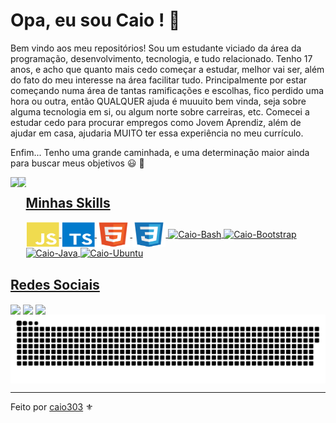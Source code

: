 # Opa, eu sou Caio ! 🚀

Bem vindo aos meu repositórios! Sou um estudante viciado da área da programação, desenvolvimento, tecnologia, e tudo relacionado. Tenho 17 anos, e acho que quanto mais cedo começar a estudar, melhor vai ser, além do fato do meu interesse na área facilitar tudo. Principalmente por estar começando numa área de tantas ramificações e escolhas, fico perdido uma hora ou outra, então QUALQUER ajuda é muuuito bem vinda, seja sobre alguma tecnologia em si, ou algum norte sobre carreiras, etc. Comecei a estudar cedo para procurar empregos como Jovem Aprendiz, além de ajudar em casa, ajudaria MUITO ter essa experiência no meu currículo.

Enfim... Tenho uma grande caminhada, e uma determinação maior ainda para buscar meus objetivos  :smiley: :rocket:
<div style="display: flex;">
    <div>
      <a href="https://github.com/caio303">
      <img width="50%" align="right" src="https://github-readme-stats.vercel.app/api?username=caio303&show_icons=true&theme=github_dark&include_all_commits=true&count_private=true"/>
      <img width="50%" align="right" src="https://github-readme-stats.vercel.app/api/top-langs/?username=caio303&layout=compact&langs_count=4&theme=github_dark"/>
    </div>
      <h2>Minhas Skills</h2>
    <div>
      <img align="center" alt="Caio-Js" height="40" width="53" src="https://raw.githubusercontent.com/devicons/devicon/master/icons/javascript/javascript-plain.svg">
      <img align="center" alt="Caio-Ts" height="40" width="53" src="https://raw.githubusercontent.com/devicons/devicon/master/icons/typescript/typescript-plain.svg">
      <img align="center" alt="Caio-HTML" height="40" width="53" src="https://raw.githubusercontent.com/devicons/devicon/master/icons/html5/html5-original.svg">
      <img align="center" alt="Caio-CSS" height="40" width="53" src="https://raw.githubusercontent.com/devicons/devicon/master/icons/css3/css3-original.svg">
      <img align="center" alt="Caio-Bash" height="40" width="53" src="https://cdn.jsdelivr.net/gh/devicons/devicon/icons/bash/bash-plain.svg">
      <img align="center" alt="Caio-Bootstrap" height="40" width="53" src="https://cdn.jsdelivr.net/gh/devicons/devicon/icons/bootstrap/bootstrap-plain.svg">
      <img align="center" alt="Caio-Java" height="40" width="53" src="https://cdn.jsdelivr.net/gh/devicons/devicon/icons/java/java-original.svg"/>
      <img align="center" alt="Caio-Ubuntu" height="40" width="53" src="https://cdn.jsdelivr.net/gh/devicons/devicon/icons/ubuntu/ubuntu-plain.svg">
    </div>
</div>
  <h2>Redes Sociais</h2>
    <div style=""> 
      <a href="https://www.linkedin.com/in/caio303" target="_blank"><img height="30" align="center" src="https://img.shields.io/badge/-LinkedIn-%230077B5?style=for-the-badge&logo=linkedin&logoColor=white" target="_blank"></a>
      <a href=""><img height="30" align="center" src="https://img.shields.io/badge/GitHub-100000?style=for-the-badge&logo=github&logoColor=white"></a>
      <a href="mailto:caioalves_diogo@hotmail.com"><img height="30" align="center" src="https://img.shields.io/badge/Outlook-0078D4?style=for-the-badge&logo=microsoft-outlook&logoColor=white"></a>
      <img alt="Snake animation" align="center" src="https://github.com/caio303/caio303/blob/output/github-contribution-grid-snake.svg">
    </div>

----------------------------------------------------------------------------------------------------------------------------------------------------------

Feito por <a href="linkedin.com/in/caio303">caio303</a> :fleur_de_lis:
